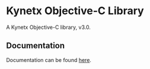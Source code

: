 # Kynetx Objective-C Library
   A Kynetx Objective-C library, v3.0.
## Documentation
   Documentation can be found [here](http://kynetx.github.com/kynetx-objc/ "documentation").
